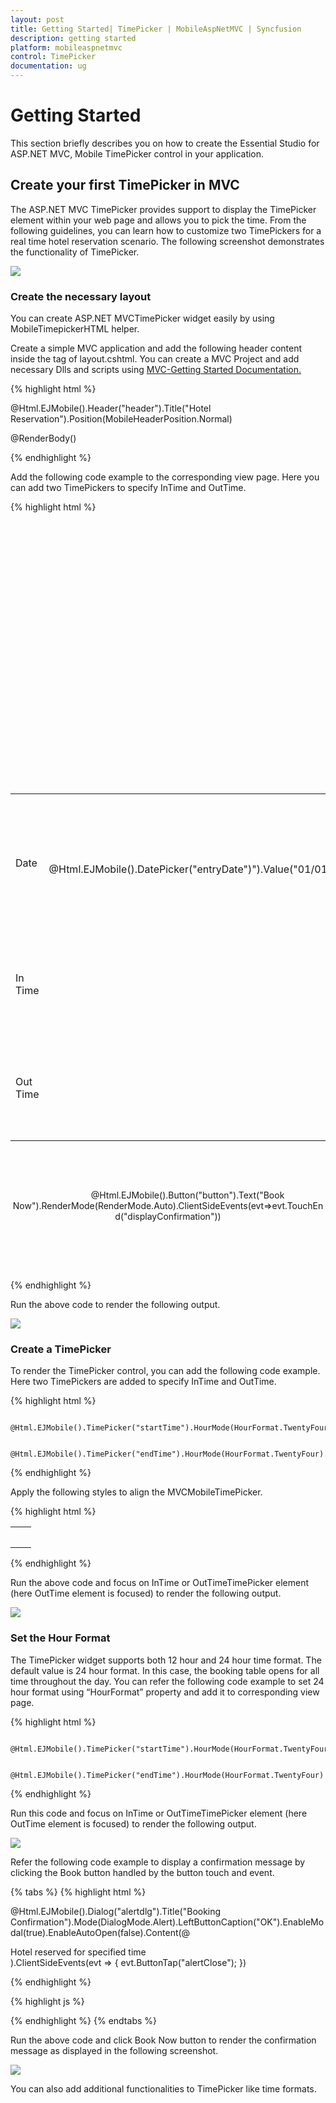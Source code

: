 ```yaml
---
layout: post
title: Getting Started| TimePicker | MobileAspNetMVC | Syncfusion
description: getting started
platform: mobileaspnetmvc
control: TimePicker
documentation: ug
---
```


# Getting Started

This section briefly describes you on how to create the Essential Studio for ASP.NET MVC, Mobile TimePicker control in your application.

## Create your first TimePicker in MVC

The ASP.NET MVC TimePicker provides support to display the TimePicker element within your web page and allows you to pick the time. From the following guidelines, you can learn how to customize two TimePickers for a real time hotel reservation scenario. The following screenshot demonstrates the functionality of TimePicker.



![](Getting-Started_images/Getting-Started_img1.png)



### Create the necessary layout

You can create ASP.NET MVCTimePicker widget easily by using MobileTimepickerHTML helper.

Create a simple MVC application and add the following header content inside the <Body>tag of layout.cshtml. You can create a MVC Project and add necessary Dlls and scripts using [MVC-Getting Started Documentation.](http://help.syncfusion.com/aspnetmvc/captcha/getting-started#create-your-first-captcha-in-aspnet-mvc )

{% highlight html %}

@Html.EJMobile().Header("header").Title("Hotel Reservation").Position(MobileHeaderPosition.Normal)

   <div>

@RenderBody()

  </div>

{% endhighlight %}

Add the following code example to the corresponding view page. Here you can add two TimePickers to specify InTime and OutTime.

{% highlight html %}

       <div align="center">

<table>

             <tr>

                <td class="tdclass">Date</td>

                <td class="innerclass">

                    <span class="innerdp">

               <!-- Creating DatePicker to select the booking date -->

                 @Html.EJMobile().DatePicker("entryDate")").Value("01/01/2000")



                    </span>

                </td>

             </tr>

             <tr>

                <td class="tdclass">In Time</td>

                <td class="innerclass">

                    <span class="innerdp">

                <!-- Add InTime Timepicker control here -->

                    </span>

                </td>

             </tr>

             <tr>

                <td class="tdclass">Out Time </td>

                <td class="innerclass">

                    <span class="innerdp">

                <!-- Add OutTime Timepicker control here -->

                    </span>

                </td>

             </tr>

        </table>



           <div>

               <!-- Creating button to reserve the hotel -->

                @Html.EJMobile().Button("button").Text("Book Now").RenderMode(RenderMode.Auto).ClientSideEvents(evt=>evt.TouchEnd("displayConfirmation"))

          </div>                                                                        </div> 

{% endhighlight %}



Run the above code to render the following output.

![](Getting-Started_images/Getting-Started_img2.png)



### Create a TimePicker

To render the TimePicker control, you can add the following code example. Here two TimePickers are added to specify InTime and OutTime.

{% highlight html %}

  <!-- InTime Timepicker element -->

      @Html.EJMobile().TimePicker("startTime").HourMode(HourFormat.TwentyFour).Value("11:00")

  <!-- OutTime Timepicker element -->

      @Html.EJMobile().TimePicker("endTime").HourMode(HourFormat.TwentyFour).Value("21:00")

{% endhighlight %}



Apply the following styles to align the MVCMobileTimePicker.

{% highlight html %}

<table>
<tr>
<td>
     <style type="text/css" class="cssStyles">        .tdclass {            width: 100px;                        }        Table   {            margin: 10px;                }.innerclass {            width: 300px;             padding: 10px;                     }     </style></td></tr>
<tr>
<td>
</td></tr>
</table>

{% endhighlight %}

Run the above code and focus on InTime or OutTimeTimePicker element (here OutTime element is focused) to render the following output.

![](Getting-Started_images/Getting-Started_img3.png)



### Set the Hour Format

The TimePicker widget supports both 12 hour and 24 hour time format. The default value is 24 hour format. In this case, the booking table opens for all time throughout the day. You can refer the following code example to set 24 hour format using “HourFormat” property and add it to corresponding view page.

{% highlight html %}

  <!-- InTime Timepicker element -->

       @Html.EJMobile().TimePicker("startTime").HourMode(HourFormat.TwentyFour)

  <!-- OutTime Timepicker element -->

       @Html.EJMobile().TimePicker("endTime").HourMode(HourFormat.TwentyFour)


{% endhighlight %}


Run this code and focus on InTime or OutTimeTimePicker element (here OutTime element is focused) to render the following output.

![](Getting-Started_images/Getting-Started_img4.png)



Refer the following code example to display a confirmation message by clicking the Book button handled by the button touch and event. 

{% tabs %}
{% highlight html %}

@Html.EJMobile().Dialog("alertdlg").Title("Booking Confirmation").Mode(DialogMode.Alert).LeftButtonCaption("OK").EnableModal(true).EnableAutoOpen(false).Content(@<div>Hotel reserved for specified time</div>).ClientSideEvents(evt => { evt.ButtonTap("alertClose"); })

{% endhighlight %}

{% highlight js %}

<script>

    function alertClose() {

        $("#alertdlg").ejmDialog("close");    //to close dialog

    }

    function displayConfirmation(args) {

        App.activePage.find("#alertdlg").ejmDialog("open");  //to open dialog

    }



</script>

{% endhighlight %}
{% endtabs %}

Run the above code and click Book Now button to render the confirmation message as displayed in the following screenshot.



![](Getting-Started_images/Getting-Started_img5.png)



You can also add additional functionalities to TimePicker like time formats.

